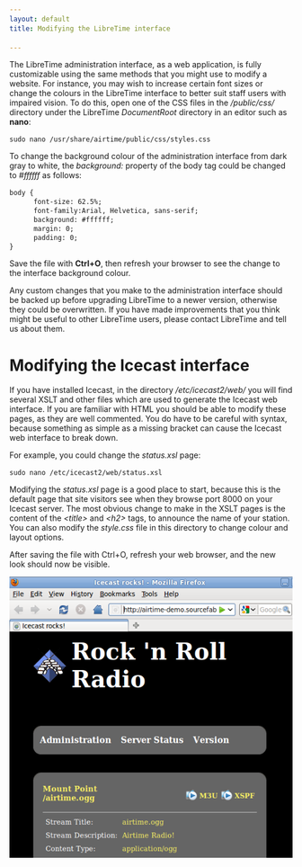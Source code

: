 ```yaml
---
layout: default
title: Modifying the LibreTime interface

---
```



The LibreTime administration interface, as a web application, is fully customizable using the same methods that you might use to modify a website. For instance, you may wish to increase certain font sizes or change the colours in the LibreTime interface to better suit staff users with impaired vision. To do this, open one of the CSS files in the */public/css/* directory under the LibreTime *DocumentRoot* directory in an editor such as **nano**:

    sudo nano /usr/share/airtime/public/css/styles.css

To change the background colour of the administration interface from dark gray to white, the *background:* property of the body tag could be changed to *\#ffffff* as follows:

    body {
          font-size: 62.5%;
          font-family:Arial, Helvetica, sans-serif;
          background: #ffffff;
          margin: 0;
          padding: 0;
    }

Save the file with **Ctrl+O**, then refresh your browser to see the change to the interface background colour.

Any custom changes that you make to the administration interface should be backed up before upgrading LibreTime to a newer version, otherwise they could be overwritten. If you have made improvements that you think might be useful to other LibreTime users, please contact LibreTime and tell us about them.

# Modifying the Icecast interface

If you have installed Icecast, in the directory */etc/icecast2/web/* you will find several XSLT and other files which are used to generate the Icecast web interface. If you are familiar with HTML you should be able to modify these pages, as they are well commented. You do have to be careful with syntax, because something as simple as a missing bracket can cause the Icecast web interface to break down.

For example, you could change the *status.xsl* page:

    sudo nano /etc/icecast2/web/status.xsl

Modifying the *status.xsl* page is a good place to start, because this is the default page that site visitors see when they browse port 8000 on your Icecast server. The most obvious change to make in the XSLT pages is the content of the *&lt;title&gt;* and *&lt;h2&gt;* tags, to announce the name of your station. You can also modify the *style.css* file in this directory to change colour and layout options.

After saving the file with Ctrl+O, refresh your web browser, and the new look should now be visible.

![](img/Screenshot177-Icecast_rocks.png)
